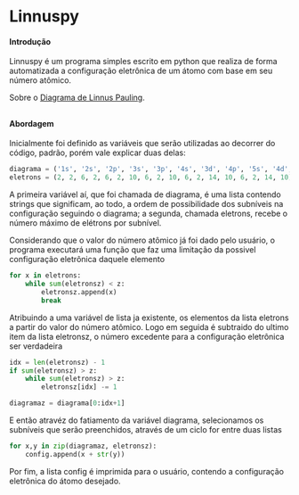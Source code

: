 # Linnuspy
#### Introdução

Linnuspy é um programa simples escrito em python que realiza de forma automatizada a configuração eletrônica de um átomo com base em seu número atômico.

Sobre o [Diagrama de Linnus Pauling](https://pt.wikipedia.org/wiki/Princ%C3%ADpio_de_Aufbau).

##

#### Abordagem

Inicialmente foi definido as variáveis que serão utilizadas ao decorrer do código, padrão, porém vale explicar duas delas:
```python
diagrama = ('1s', '2s', '2p', '3s', '3p', '4s', '3d', '4p', '5s', '4d', '5p', '6s', '4f', '5d', '6p', '7s', '5f', '6d')
eletrons = (2, 2, 6, 2, 6, 2, 10, 6, 2, 10, 6, 2, 14, 10, 6, 2, 14, 10)
```
A primeira variável aí, que foi chamada de diagrama, é uma lista contendo strings que significam, ao todo, a ordem de possibilidade dos subníveis na configuração seguindo o diagrama; a segunda, chamada eletrons, recebe o número máximo de elétrons por subnível.

Considerando que o valor do número atômico já foi dado pelo usuário, o programa executará uma função que faz uma limitação da possivel configuração eletrônica daquele elemento
```python
for x in eletrons:
    while sum(eletronsz) < z:
        eletronsz.append(x)
        break
```
Atribuindo a uma variável de lista ja existente, os elementos da lista eletrons a partir do valor do número atômico. Logo em seguida é subtraido do ultimo item da lista eletronsz, o número excedente para a configuração eletrônica ser verdadeira
```python
idx = len(eletronsz) - 1
if sum(eletronsz) > z:
    while sum(eletronsz) > z:
        eletronsz[idx] -= 1

diagramaz = diagrama[0:idx+1]
```
E então atravéz do fatiamento da variável diagrama, selecionamos os subníveis que serão preenchidos, através de um ciclo for entre duas listas
```python
for x,y in zip(diagramaz, eletronsz):
    config.append(x + str(y))
```
Por fim, a lista config é imprimida para o usuário, contendo a configuração eletrônica do átomo desejado.
